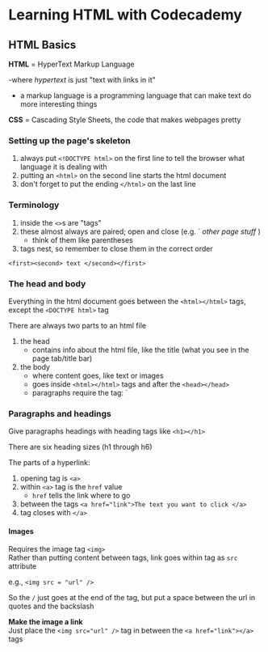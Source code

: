 # Learning HTML with Codecademy

## HTML Basics
**HTML** = HyperText Markup Language   

-where *hypertext* is just "text with links in it"  
- a markup language is a programming language that can make text do more interesting things

**CSS** = Cascading Style Sheets, the code that makes webpages pretty

### Setting up the page's skeleton

1. always put `<!DOCTYPE html>` on the first line to tell the browser what language it is dealing with
2. putting an `<html>` on the second line starts the html document
3. don't forget to put the ending `</html>` on the last line  

### Terminology

1. inside the `<>`s are "tags"  
2. these almost always are paired; open and close (e.g. `<html> *other page stuff* </html>)  
	- think of them like parentheses
3. tags nest, so remember to close them in the correct order

```
<first><second> text </second></first>
```


### The head and body  
Everything in the html document goes between the `<html></html>` tags, except the `<DOCTYPE html>` tag

There are always two parts to an html file
1. the head
	- contains info about the html file, like the title (what you see in the page tab/title bar)
2. the body
	- where content goes, like text or images
	- goes inside `<html></html>` tags and after the `<head></head>`
	- paragraphs require the tag: `<p></p>


### Paragraphs and headings  
Give paragraphs headings with heading tags like `<h1></h1>`  

There are six heading sizes (h1 through h6)  

The parts of a hyperlink:
1. opening tag is `<a>`
2. within `<a>` tag is the `href` value
	- `href` tells the link where to go
3. between the tags `<a href="link">The text you want to click </a>`
4. tag closes with `</a>`

#### Images
Requires the image tag `<img>`  
Rather than putting content between tags, link goes within tag as `src` attribute  

e.g., `<img src = "url" />`  

So the `/` just goes at the end of the tag, but put a space between the url in quotes and the backslash

**Make the image a link**  
Just place the `<img src="url" />` tag in between the `<a href="link"></a>` tags